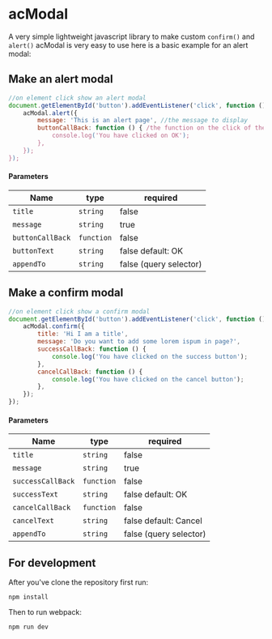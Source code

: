# acModal
A very simple lightweight javascript library to make custom `confirm()` and `alert()`
acModal is very easy to use here is a basic example for an alert modal:

## Make an alert modal
``` javascript
//on element click show an alert modal
document.getElementById('button').addEventListener('click', function () {
    acModal.alert({
        message: 'This is an alert page', //the message to display
        buttonCallBack: function () { /the function on the click of the OK button
            console.log('You have clicked on OK');
        },
    });
});
```
#### Parameters
| Name          | type          | required |
| ------------- |-------------|--------|
| `title`      | `string` |false|
| `message`      | `string`      |true|
| `buttonCallBack` | `function`      |false|
| `buttonText` | `string`      |false default: OK|
| `appendTo` | `string`      |false (query selector)|

## Make a confirm modal
```javascript
//on element click show a confirm modal
document.getElementById('button').addEventListener('click', function () {
    acModal.confirm({
        title: 'Hi I am a title',
        message: 'Do you want to add some lorem ispum in page?',
        successCallBack: function () {
            console.log('You have clicked on the success button');
        },
        cancelCallBack: function () {
            console.log('You have clicked on the cancel button');
        },
    });
});
```
#### Parameters
| Name          | type          | required |
| ------------- |-------------|--------|
| `title`      | `string` |false|
| `message`      | `string`      |true|
| `successCallBack` | `function`      |false|
| `successText` | `string`      |false default: OK|
| `cancelCallBack` | `function`      |false|
| `cancelText` | `string`      |false default: Cancel|
| `appendTo` | `string`      |false (query selector)|

## For development
After you've clone the repository first run:
```shell
npm install
```
Then to run webpack:
```shell
npm run dev
```
